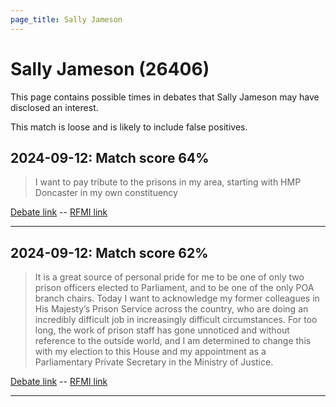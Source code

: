 ```yaml
---
page_title: Sally Jameson
---
```


# Sally Jameson  (26406)

This page contains possible times in debates that Sally Jameson may have disclosed an interest.

This match is loose and is likely to include false positives. 



## 2024-09-12: Match score 64%

>I want to pay tribute to the prisons in my area, starting with HMP Doncaster in my own constituency

[Debate link](https://www.theyworkforyou.com/debates/?id=2024-09-12b.1028.1)  --  [RFMI link](https://www.theyworkforyou.com/mp/26406/register)


---



## 2024-09-12: Match score 62%

>It is a great source of personal pride for me to be one of only two prison officers elected to Parliament, and to be one of the only POA branch chairs. Today I want to acknowledge my former colleagues in His Majesty’s Prison Service across the country, who are doing an incredibly difficult job in increasingly difficult circumstances. For too long, the work of prison staff has gone unnoticed and without reference to the outside world, and I am determined to change this with my election to this House and my appointment as a Parliamentary Private Secretary in the Ministry of Justice.

[Debate link](https://www.theyworkforyou.com/debates/?id=2024-09-12b.1028.1)  --  [RFMI link](https://www.theyworkforyou.com/mp/26406/register)


---

